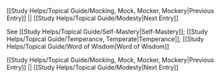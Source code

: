 [[Study Helps/Topical Guide/Mocking, Mock, Mocker, Mockery|Previous Entry]]  ||  [[Study Helps/Topical Guide/Modesty|Next Entry]]

 See [[Study Helps/Topical Guide/Self-Mastery|Self-Mastery]]; [[Study Helps/Topical Guide/Temperance, Temperate|Temperance]]; [[Study Helps/Topical Guide/Word of Wisdom|Word of Wisdom]]

[[Study Helps/Topical Guide/Mocking, Mock, Mocker, Mockery|Previous Entry]]  ||  [[Study Helps/Topical Guide/Modesty|Next Entry]]